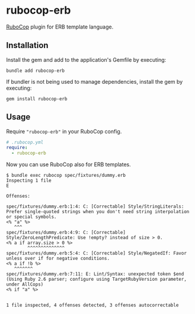 # rubocop-erb

[RuboCop](https://github.com/rubocop/rubocop) plugin for ERB template language.

## Installation

Install the gem and add to the application's Gemfile by executing:

```
bundle add rubocop-erb
```

If bundler is not being used to manage dependencies, install the gem by executing:

```
gem install rubocop-erb
```

## Usage

Require `"rubocop-erb"` in your RuboCop config.

```yaml
# .rubocop.yml
require:
  - rubocop-erb
```

Now you can use RuboCop also for ERB templates.

```
$ bundle exec rubocop spec/fixtures/dummy.erb
Inspecting 1 file
E

Offenses:

spec/fixtures/dummy.erb:1:4: C: [Correctable] Style/StringLiterals: Prefer single-quoted strings when you don't need string interpolation or special symbols.
<% "a" %>
   ^^^
spec/fixtures/dummy.erb:4:9: C: [Correctable] Style/ZeroLengthPredicate: Use !empty? instead of size > 0.
<% a if array.size > 0 %>
        ^^^^^^^^^^^^^^
spec/fixtures/dummy.erb:5:4: C: [Correctable] Style/NegatedIf: Favor unless over if for negative conditions.
<% a if !b %>
   ^^^^^^^
spec/fixtures/dummy.erb:7:11: E: Lint/Syntax: unexpected token $end
(Using Ruby 2.6 parser; configure using TargetRubyVersion parameter, under AllCops)
<% if "a" %>


1 file inspected, 4 offenses detected, 3 offenses autocorrectable
```
